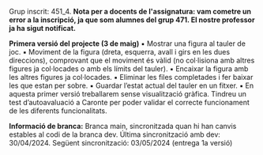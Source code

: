 Grup inscrit: 451_4. **Nota per a docents de l'assignatura: vam cometre un error a la inscripció, ja que som alumnes del grup 471. El nostre professor ja ha sigut notificat.**


**Primera versió del projecte (3 de maig)**
▪ Mostrar una figura al tauler de joc.
▪ Moviment de la figura (dreta, esquerra, avall i girs en les dues direccions), comprovant que el
moviment és vàlid (no col·lisiona amb altres figures ja col·locades o amb els límits del tauler).
▪ Encaixar la figura amb les altres figures ja col·locades.
▪ Eliminar les files completades i fer baixar les que estan per sobre.
▪ Guardar l’estat actual del tauler en un fitxer.
▪ En aquesta primer versió treballarem sense visualització gràfica. Tindreu un test d’autoavaluació
a Caronte per poder validar el correcte funcionament de les diferents funcionalitats.

**Informació de branca:**
Branca main, sincronitzada quan hi han canvis estables al codi de la branca dev. 
Última sincronització amb dev: 30/04/2024. Següent sincronització: 03/05/2024 (entrega 1a versió)

